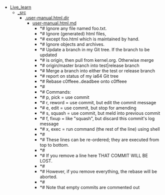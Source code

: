 - <a href = "E:\Node_projects\Node_Way\NBase\_Md\_Index\_Git\content\Docs\C_Program_Files_Git_mingw64_share_doc_git-doc\Live_learn\cat.Live_learn\dir.Live_learn.md">Live_learn</a>
    - <a href = "E:\Node_projects\Node_Way\NBase\_Md\_Index\_Git\content\Docs\C_Program_Files_Git_mingw64_share_doc_git-doc\Live_learn\_src\cat._src\dir._src.md">_src</a>
        - <a href = "E:\Node_projects\Node_Way\NBase\_Md\_Index\_Git\content\Docs\C_Program_Files_Git_mingw64_share_doc_git-doc\Live_learn\_src\.user-manual.html.dir\cat..user-manual.html.dir\dir..user-manual.html.dir.md">.user-manual.html.dir</a>
            - <a href = "E:\Node_projects\Node_Way\NBase\_Md\_Index\_Git\content\Docs\C_Program_Files_Git_mingw64_share_doc_git-doc\Live_learn\_src\.user-manual.html.dir\user-manual.html.md">user-manual.html.md</a>
                - *# Ignore any file named foo.txt.
                - *# Ignore (generated) html files,
                - *# except foo.html which is maintained by hand.
                - *# Ignore objects and archives.
                - *# Update a branch in my Git tree.  If the branch to be updated
                - *# is origin, then pull from kernel.org.  Otherwise merge
                - *# origin/master branch into test|release branch
                - *# Merge a branch into either the test or release branch
                - *# report on status of my ia64 Git tree
                - *# Rebase c0ffeee..deadbee onto c0ffeee
                - *#
                - *# Commands:
                - *#  p, pick = use commit
                - *#  r, reword = use commit, but edit the commit message
                - *#  e, edit = use commit, but stop for amending
                - *#  s, squash = use commit, but meld into previous commit
                - *#  f, fixup = like "squash", but discard this commit's log message
                - *#  x, exec = run command (the rest of the line) using shell
                - *#
                - *# These lines can be re-ordered; they are executed from top to bottom.
                - *#
                - *# If you remove a line here THAT COMMIT WILL BE LOST.
                - *#
                - *# However, if you remove everything, the rebase will be aborted.
                - *#
                - *# Note that empty commits are commented out</pre>
        
    
